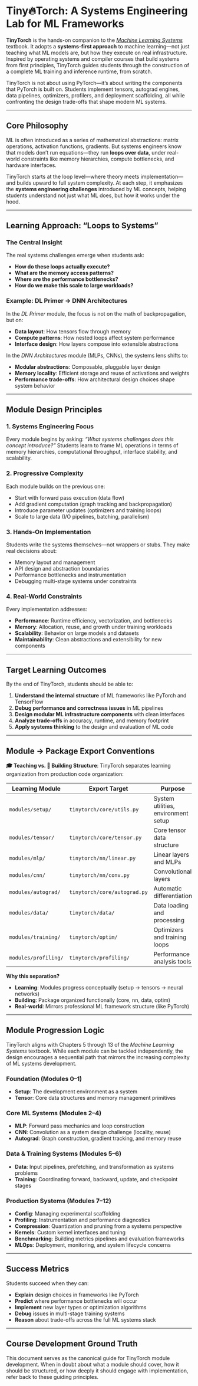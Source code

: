 # Tiny🔥Torch: A Systems Engineering Lab for ML Frameworks

**TinyTorch** is the hands-on companion to the [*Machine Learning Systems*](https://mlsysbook.ai) textbook. It adopts a **systems-first approach** to machine learning—not just teaching what ML models are, but how they execute on real infrastructure. Inspired by operating systems and compiler courses that build systems from first principles, TinyTorch guides students through the construction of a complete ML training and inference runtime, from scratch.

TinyTorch is not about using PyTorch—it’s about writing the components that PyTorch is built on. Students implement tensors, autograd engines, data pipelines, optimizers, profilers, and deployment scaffolding, all while confronting the design trade-offs that shape modern ML systems.

---

## Core Philosophy

ML is often introduced as a series of mathematical abstractions: matrix operations, activation functions, gradients. But systems engineers know that models don’t run equations—they run **loops over data**, under real-world constraints like memory hierarchies, compute bottlenecks, and hardware interfaces.

TinyTorch starts at the loop level—where theory meets implementation—and builds upward to full system complexity. At each step, it emphasizes the **systems engineering challenges** introduced by ML concepts, helping students understand not just what ML does, but how it works under the hood.

---

## Learning Approach: “Loops to Systems”

### The Central Insight

The real systems challenges emerge when students ask:

* **How do these loops actually execute?**
* **What are the memory access patterns?**
* **Where are the performance bottlenecks?**
* **How do we make this scale to large workloads?**

### Example: DL Primer → DNN Architectures

In the *DL Primer* module, the focus is not on the math of backpropagation, but on:

* **Data layout**: How tensors flow through memory
* **Compute patterns**: How nested loops affect system performance
* **Interface design**: How layers compose into extensible abstractions

In the *DNN Architectures* module (MLPs, CNNs), the systems lens shifts to:

* **Modular abstractions**: Composable, pluggable layer design
* **Memory locality**: Efficient storage and reuse of activations and weights
* **Performance trade-offs**: How architectural design choices shape system behavior

---

## Module Design Principles

### 1. Systems Engineering Focus

Every module begins by asking: *“What systems challenges does this concept introduce?”* Students learn to frame ML operations in terms of memory hierarchies, computational throughput, interface stability, and scalability.

### 2. Progressive Complexity

Each module builds on the previous one:

* Start with forward pass execution (data flow)
* Add gradient computation (graph tracking and backpropagation)
* Introduce parameter updates (optimizers and training loops)
* Scale to large data (I/O pipelines, batching, parallelism)

### 3. Hands-On Implementation

Students write the systems themselves—not wrappers or stubs. They make real decisions about:

* Memory layout and management
* API design and abstraction boundaries
* Performance bottlenecks and instrumentation
* Debugging multi-stage systems under constraints

### 4. Real-World Constraints

Every implementation addresses:

* **Performance**: Runtime efficiency, vectorization, and bottlenecks
* **Memory**: Allocation, reuse, and growth under training workloads
* **Scalability**: Behavior on large models and datasets
* **Maintainability**: Clean abstractions and extensibility for new components

---

## Target Learning Outcomes

By the end of TinyTorch, students should be able to:

1. **Understand the internal structure** of ML frameworks like PyTorch and TensorFlow
2. **Debug performance and correctness issues** in ML pipelines
3. **Design modular ML infrastructure components** with clean interfaces
4. **Analyze trade-offs** in accuracy, runtime, and memory footprint
5. **Apply systems thinking** to the design and evaluation of ML code

---

## Module → Package Export Conventions

**🎓 Teaching vs. 🔧 Building Structure**: TinyTorch separates learning organization from production code organization:

| **Learning Module** | **Export Target** | **Purpose** |
|---------------------|-------------------|-------------|
| `modules/setup/` | `tinytorch/core/utils.py` | System utilities, environment setup |
| `modules/tensor/` | `tinytorch/core/tensor.py` | Core tensor data structure |
| `modules/mlp/` | `tinytorch/nn/linear.py` | Linear layers and MLPs |
| `modules/cnn/` | `tinytorch/nn/conv.py` | Convolutional layers |
| `modules/autograd/` | `tinytorch/core/autograd.py` | Automatic differentiation |
| `modules/data/` | `tinytorch/data/` | Data loading and processing |
| `modules/training/` | `tinytorch/optim/` | Optimizers and training loops |
| `modules/profiling/` | `tinytorch/profiling/` | Performance analysis tools |

**Why this separation?**
- **Learning**: Modules progress conceptually (setup → tensors → neural networks)
- **Building**: Package organized functionally (core, nn, data, optim)
- **Real-world**: Mirrors professional ML framework structure (like PyTorch)

---

## Module Progression Logic

TinyTorch aligns with Chapters 5 through 13 of the *Machine Learning Systems* textbook. While each module can be tackled independently, the design encourages a sequential path that mirrors the increasing complexity of ML systems development.

### Foundation (Modules 0–1)

* **Setup**: The development environment as a system
* **Tensor**: Core data structures and memory management primitives

### Core ML Systems (Modules 2–4)

* **MLP**: Forward pass mechanics and loop construction
* **CNN**: Convolution as a system design challenge (locality, reuse)
* **Autograd**: Graph construction, gradient tracking, and memory reuse

### Data & Training Systems (Modules 5–6)

* **Data**: Input pipelines, prefetching, and transformation as systems problems
* **Training**: Coordinating forward, backward, update, and checkpoint stages

### Production Systems (Modules 7–12)

* **Config**: Managing experimental scaffolding
* **Profiling**: Instrumentation and performance diagnostics
* **Compression**: Quantization and pruning from a systems perspective
* **Kernels**: Custom kernel interfaces and tuning
* **Benchmarking**: Building metrics pipelines and evaluation frameworks
* **MLOps**: Deployment, monitoring, and system lifecycle concerns

---

## Success Metrics

Students succeed when they can:

* **Explain** design choices in frameworks like PyTorch
* **Predict** where performance bottlenecks will occur
* **Implement** new layer types or optimization algorithms
* **Debug** issues in multi-stage training systems
* **Reason** about trade-offs across the full ML systems stack

---

## Course Development Ground Truth

This document serves as the canonical guide for TinyTorch module development. When in doubt about what a module should cover, how it should be structured, or how deeply it should engage with implementation, refer back to these guiding principles.
